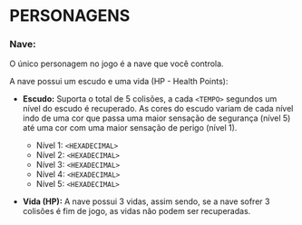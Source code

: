 # PERSONAGENS

### Nave:

O único personagem no jogo é a nave que você controla.

A nave possui um escudo e uma vida (HP - Health Points):

- **Escudo:** Suporta o total de 5 colisões, a cada `<TEMPO>` segundos um nível do escudo é recuperado. As cores do escudo variam de cada nível indo de uma cor que passa uma maior sensação de segurança (nível 5) até uma cor com uma maior sensação de perigo (nível 1).

    - Nível 1: `<HEXADECIMAL>`
    - Nível 2: `<HEXADECIMAL>`
    - Nível 3: `<HEXADECIMAL>`
    - Nível 4: `<HEXADECIMAL>`
    - Nível 5: `<HEXADECIMAL>`

- **Vida (HP):** A nave possui 3 vidas, assim sendo, se a nave sofrer 3 colisões é fim de jogo, as vidas não podem ser recuperadas.
